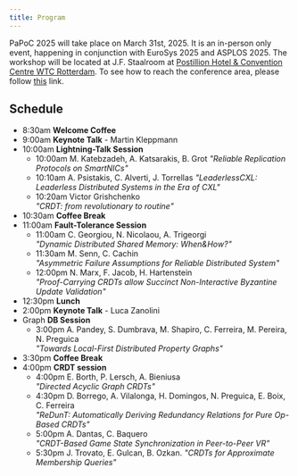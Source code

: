 ```yaml
---
title: Program
---
```


PaPoC 2025 will take place on March 31st, 2025.
It is an in-person only event, happening in conjunction with EuroSys 2025 and ASPLOS 2025.
The workshop will be located at J.F. Staalroom at [Postillion Hotel & Convention Centre WTC Rotterdam](https://maps.app.goo.gl/XbHpJ15Mfq3UN9Vv8).
To see how to reach the conference area, please follow [this](https://2025.eurosys.org/venue.html) link.

## Schedule

* 8:30am **Welcome Coffee**
* 9:00am **Keynote Talk** -  Martin Kleppmann
* 10:00am **Lightning-Talk Session**
	* 10:00am M. Katebzadeh, A. Katsarakis, B. Grot  *"Reliable Replication Protocols on SmartNICs"*
	* 10:10am A. Psistakis, C. Alverti, J. Torrellas  *"LeaderlessCXL: Leaderless Distributed Systems in the Era of CXL"* 
	* 10:20am Victor Grishchenko  
	*"CRDT: from revolutionary to routine"*
* 10:30am **Coffee Break**
* 11:00am **Fault-Tolerance Session**
	* 11:00am C. Georgiou, N. Nicolaou, A. Trigeorgi  
     *"Dynamic Distributed Shared Memory: When&How?"*
	* 11:30am M. Senn, C. Cachin  
	*"Asymmetric Failure Assumptions for Reliable Distributed System"*
	* 12:00pm N. Marx, F. Jacob, H. Hartenstein  
	*"Proof-Carrying CRDTs allow Succinct Non-Interactive Byzantine Update Validation"*
* 12:30pm **Lunch**
* 2:00pm **Keynote Talk** - Luca Zanolini
* Graph **DB Session**
	* 3:00pm A. Pandey, S. Dumbrava, M. Shapiro, C. Ferreira, M. Pereira, N. Preguica  
	*"Towards Local-First Distributed Property Graphs"*
* 3:30pm **Coffee Break**
* 4:00pm **CRDT session**
	* 4:00pm E. Borth, P. Lersch, A. Bieniusa  
*"Directed Acyclic Graph CRDTs"* 
	* 4:30pm D. Borrego, A. Vilalonga, H. Domingos, N. Preguica, E. Boix, C. Ferreira  
	*"ReDunT: Automatically Deriving Redundancy Relations for Pure Op-Based CRDTs"* 
	* 5:00pm A. Dantas, C. Baquero  
	*"CRDT-Based Game State Synchronization in Peer-to-Peer VR"*
	* 5:30pm J. Trovato, E. Gulcan, B. Ozkan. 
	*"CRDTs for Approximate Membership Queries"*



